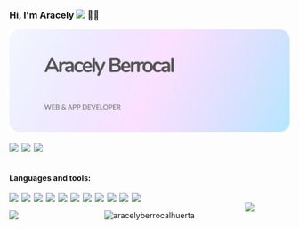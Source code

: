 ### Hi, I'm Aracely <img src="https://media.giphy.com/media/hvRJCLFzcasrR4ia7z/giphy.gif" width="25px"> 👩‍💻

<img  src="Group 2.png"  />


</br>
</br>



<a href="https://www.instagram.com/aracely_berrocal/">
  <img align="left" width="22px" src="https://cdn-icons-png.flaticon.com/512/1384/1384073.png" />
</a>
<a href="https://twitter.com/celyberrocal">
  <img align="left" width="22px" src="https://cdn-icons-png.flaticon.com/512/1384/1384075.png" />
</a>
<a href="https://www.linkedin.com/in/aracelyberrocal/">
  <img align="left" width="22px" src="https://cdn-icons-png.flaticon.com/512/1384/1384072.png" />
</a>

</br>
</br>

#### Languages and tools:

  <img align="left" width="22px" src="https://cdn-icons-png.flaticon.com/128/5968/5968292.png" />

  <img align="left" width="22px" src="https://cdn-icons-png.flaticon.com/128/5968/5968322.png" />

  <img align="left" width="22px" src="https://cdn-icons-png.flaticon.com/128/5968/5968350.png" />

  <img align="left" width="22px" src="https://cdn-icons-png.flaticon.com/128/5968/5968313.png" />

  <img align="left" width="22px" src="https://cdn-icons-png.flaticon.com/128/5968/5968282.png" />

  <img align="left" width="22px" src="https://cdn-icons-png.flaticon.com/128/5968/5968332.png" />

  <img align="left" width="22px" src="https://cdn-icons-png.flaticon.com/128/5968/5968342.png" />

  <img align="left" width="22px" src="https://cdn-icons-png.flaticon.com/128/5968/5968358.png" />

  <img align="left" width="22px" src="https://cdn-icons-png.flaticon.com/128/5968/5968371.png" />

  <img align="left" width="22px" src="https://cdn.worldvectorlogo.com/logos/kotlin-1.svg" />

  <img align="left" width="22px" src="https://cdn.worldvectorlogo.com/logos/jquery-4.svg" />

</br>

<img align="right" src="https://media2.giphy.com/media/YqVUNArjy1v1itqCxB/giphy.gif?cid=ecf05e47kwkunkz7j1r5ymrrqdjksb4l3jxto5chlvq5gw6f&rid=giphy.gif&ct=ts" width="80px" />
<p align="center"> <img src="https://github-readme-stats.vercel.app/api?username=aracelyberrocalhuerta&show_icons=true&theme=gotham" alt="aracelyberrocalhuerta" />
<img align="left"src="https://media.giphy.com/media/MY7GXqDzfF4gcF0CvI/giphy.gif" width="80px" />


